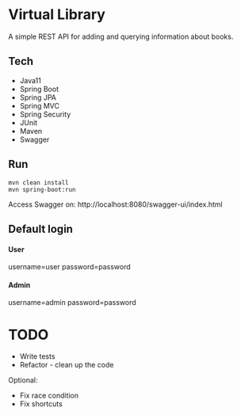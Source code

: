 # Virtual Library
A simple REST API for adding and querying information about books.

## Tech
* Java11
* Spring Boot
* Spring JPA
* Spring MVC
* Spring Security
* JUnit
* Maven
* Swagger

## Run
```
mvn clean install
mvn spring-boot:run
```

Access Swagger on: http://localhost:8080/swagger-ui/index.html

## Default login

#### User
username=user
password=password

#### Admin
username=admin
password=password

# TODO
* Write tests
* Refactor - clean up the code

Optional:
* Fix race condition
* Fix shortcuts